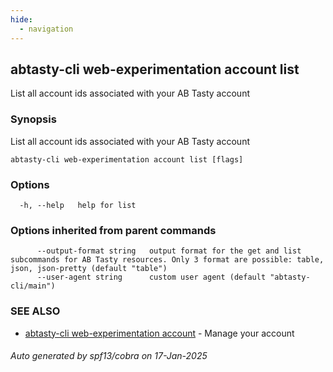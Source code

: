 ```yaml
---
hide:
  - navigation
---
```

## abtasty-cli web-experimentation account list

List all account ids associated with your AB Tasty account

### Synopsis

List all account ids associated with your AB Tasty account

```
abtasty-cli web-experimentation account list [flags]
```

### Options

```
  -h, --help   help for list
```

### Options inherited from parent commands

```
      --output-format string   output format for the get and list subcommands for AB Tasty resources. Only 3 format are possible: table, json, json-pretty (default "table")
      --user-agent string      custom user agent (default "abtasty-cli/main")
```

### SEE ALSO

* [abtasty-cli web-experimentation account](abtasty-cli_web-experimentation_account.md)	 - Manage your account

###### Auto generated by spf13/cobra on 17-Jan-2025
